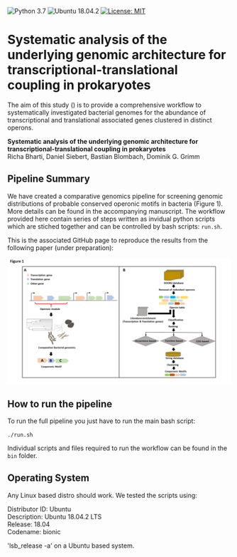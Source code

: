 ![Python 3.7](https://img.shields.io/badge/Python-3.7-blue.svg) ![Ubuntu 18.04.2](https://img.shields.io/badge/Ubuntu-18.04.2-green.svg) [![License: MIT](https://img.shields.io/badge/License-MIT-yellow.svg)](https://opensource.org/licenses/MIT)

# Systematic analysis of the underlying genomic architecture for transcriptional-translational coupling in prokaryotes
 The aim of this study () is to provide a comprehensive workflow to systematically investigated bacterial genomes for the abundance of transcriptional and translational associated genes clustered in distinct operons. 

**Systematic analysis of the underlying genomic architecture for transcriptional-translational coupling in prokaryotes**  
Richa Bharti, Daniel Siebert, Bastian Blombach, Dominik G. Grimm
   

## Pipeline Summary
We have created a comparative genomics pipeline for screening genomic distributions of probable conserved operonic motifs in bacteria (Figure 1). More details can be found in the accompanying manuscript. The workflow provided here contain series of steps written as invidual python scripts which are stiched together and can be controlled by bash scripts: `run.sh`. 

This is the associated GitHub page to reproduce the results from the following paper (under preparation):


<p align="center">
  <img src="https://github.com/grimmlab/transcriptional-translational-coupling/blob/master/Figure%201.png">
</p>


## How to run the pipeline

To run the full pipeline you just have to run the main bash script:

```
./run.sh
```
  
Individual scripts and files required to run the workflow can be found in the `bin` folder.

## Operating System

Any Linux based distro should work. We tested the scripts using:  
  
Distributor ID: Ubuntu  
Description: Ubuntu 18.04.2 LTS  
Release: 18.04  
Codename: bionic  
  
'lsb_release -a' on a Ubuntu based system.  


